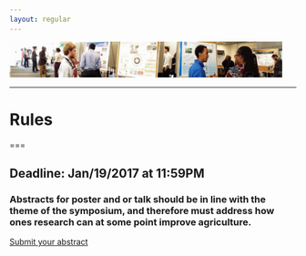 ```yaml
---
layout: regular
---
```



<img src="/posterview.jpg" style="max-width:95%"/> 

<hr style="clear: both;" />

# Rules
===

## **Deadline: Jan/19/2017 at 11:59PM**

### Abstracts for poster and or talk should be in line with the theme of the symposium, and therefore must address how ones research can at some point improve agriculture. 

<p><a href="https://docs.google.com/forms/d/1DoqelMaDb3G1-tG3Tqr9EpXLK9OzPJ8J4OuMiPRZNrg/" target="_blank" class="btn btn-primary btn-xl page-scroll">Submit your abstract</a></p>
